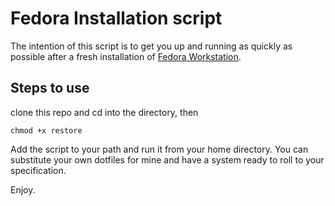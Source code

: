 # Fedora Installation script

The intention of this script is to get you up and running as quickly as possible
after a fresh installation of [Fedora Workstation](https://www.fedoraproject.org/workstation/).

## Steps to use

clone this repo and cd into the directory, then

```
chmod +x restore
```

Add the script to your path and run it from your home directory. You can
substitute your own dotfiles for mine and have a system ready to roll to your
specification. 

Enjoy.
